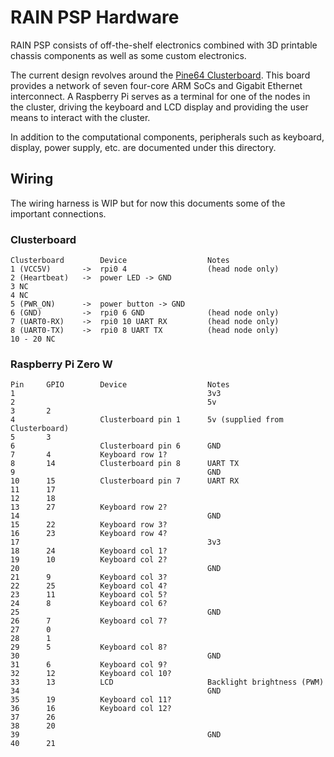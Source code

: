 # RAIN PSP Hardware

RAIN PSP consists of off-the-shelf electronics combined with 3D printable chassis components as well as some custom electronics.

The current design revolves around the [Pine64 Clusterboard](https://wiki.pine64.org/wiki/Clusterboard).  This board provides a network of seven four-core ARM SoCs and Gigabit Ethernet interconnect.  A Raspberry Pi serves as a terminal for one of the nodes in the cluster, driving the keyboard and LCD display and  providing the user means to interact with the cluster.

In addition to the computational components, peripherals such as keyboard, display, power supply, etc. are documented under this directory.

## Wiring

The wiring harness is WIP but for now this documents some of the important connections.

### Clusterboard

```
Clusterboard        Device                  Notes
1 (VCC5V)       ->  rpi0 4                  (head node only)
2 (Heartbeat)   ->  power LED -> GND
3 NC
4 NC
5 (PWR_ON)      ->  power button -> GND
6 (GND)         ->  rpi0 6 GND              (head node only)
7 (UART0-RX)    ->  rpi0 10 UART RX         (head node only)
8 (UART0-TX)    ->  rpi0 8 UART TX          (head node only)
10 - 20 NC
```

### Raspberry Pi Zero W

```
Pin     GPIO        Device                  Notes
1                                           3v3 
2                                           5v
3       2
4                   Clusterboard pin 1      5v (supplied from Clusterboard) 
5       3
6                   Clusterboard pin 6      GND
7       4           Keyboard row 1?
8       14          Clusterboard pin 8      UART TX
9                                           GND
10      15          Clusterboard pin 7      UART RX
11      17
12      18
13      27          Keyboard row 2?
14                                          GND
15      22          Keyboard row 3?
16      23          Keyboard row 4?
17                                          3v3
18      24          Keyboard col 1?
19      10          Keyboard col 2?
20                                          GND
21      9           Keyboard col 3?
22      25          Keyboard col 4?
23      11          Keyboard col 5?
24      8           Keyboard col 6?
25                                          GND
26      7           Keyboard col 7?
27      0
28      1
29      5           Keyboard col 8?
30                                          GND
31      6           Keyboard col 9?
32      12          Keyboard col 10? 
33      13          LCD                     Backlight brightness (PWM)
34                                          GND
35      19          Keyboard col 11?
36      16          Keyboard col 12?
37      26
38      20
39                                          GND
40      21
```
